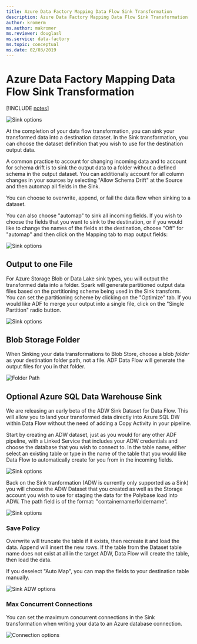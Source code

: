 ```yaml
---
title: Azure Data Factory Mapping Data Flow Sink Transformation
description: Azure Data Factory Mapping Data Flow Sink Transformation
author: kromerm
ms.author: makromer
ms.reviewer: douglasl
ms.service: data-factory
ms.topic: conceptual
ms.date: 02/03/2019
--- 
```


# Azure Data Factory Mapping Data Flow Sink Transformation

[!INCLUDE [notes](../../includes/data-factory-data-flow-preview.md)]

![Sink options](media/data-flow/windows1.png "sink 1")

At the completion of your data flow transformation, you can sink your transformed data into a destination dataset. In the Sink transformation, you can choose the dataset definition that you wish to use for the destination output data.

A common practice to account for changing incoming data and to account for schema drift is to sink the output data to a folder without a defined schema in the output dataset. You can additionally account for all column changes in your sources by selecting "Allow Schema Drift" at the Source and then automap all fields in the Sink.

You can choose to overwrite, append, or fail the data flow when sinking to a dataset.

You can also choose "automap" to sink all incoming fields. If you wish to choose the fields that you want to sink to the destination, or if you would like to change the names of the fields at the destination, choose "Off" for "automap" and then click on the Mapping tab to map output fields:

![Sink options](media/data-flow/sink2.png "sink 2")

## Output to one File
For Azure Storage Blob or Data Lake sink types, you will output the transformed data into a folder. Spark will generate partitioned output data files based on the partitioning scheme being used in the Sink transform. You can set the partitioning scheme by clicking on the "Optimize" tab. If you would like ADF to merge your output into a single file, click on the "Single Partition" radio button.

![Sink options](media/data-flow/opt001.png "sink options")

## Blob Storage Folder
When Sinking your data transformations to Blob Store, choose a blob *folder* as your destination folder path, not a file. ADF Data Flow will generate the output files for you in that folder.

![Folder Path](media/data-flow/folderpath.png "folder path")

## Optional Azure SQL Data Warehouse Sink

We are releasing an early beta of the ADW Sink Dataset for Data Flow. This will allow you to land your transformed data directly into Azure SQL DW within Data Flow without the need of adding a Copy Activity in your pipeline.

Start by creating an ADW dataset, just as you would for any other ADF pipeline, with a Linked Service that includes your ADW credentials and choose the database that you wish to connect to. In the table name, either select an existing table or type in the name of the table that you would like Data Flow to automatically create for you from in the incoming fields.

![Sink options](media/data-flow/adw3.png "sink 3")

Back on the Sink tranformation (ADW is currently only supported as a Sink) you will choose the ADW Dataset that you created as well as the Storage account you wish to use for staging the data for the Polybase load into ADW. The path field is of the format: "containername/foldername".

![Sink options](media/data-flow/adw1.png "sink 4")

### Save Policy

Overwrite will truncate the table if it exists, then recreate it and load the data. Append will insert the new rows. If the table from the Dataset table name does not exist at all in the target ADW, Data Flow will create the table, then load the data.

If you deselect "Auto Map", you can map the fields to your destination table manually.

![Sink ADW options](media/data-flow/adw2.png "adw sink")

### Max Concurrent Connections

You can set the maximum concurrent connections in the Sink transformation when writing your data to an Azure database connection.

![Connection options](media/data-flow/maxcon.png "connections")
